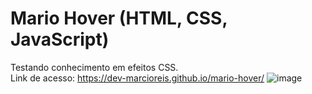 # Mario Hover (HTML, CSS, JavaScript)
Testando conhecimento em efeitos CSS.<br>
Link de acesso: https://dev-marcioreis.github.io/mario-hover/
![image](https://user-images.githubusercontent.com/122680054/212683454-ffc6eb5d-a7d5-44bc-b60c-ce96715315d6.png)
